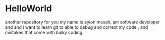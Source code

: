 # HelloWorld
another repository for you
my name is zyion mesah, am software developer and and i want to learn git to able to debug and correct my code , and mistakes that come with bulky coding
